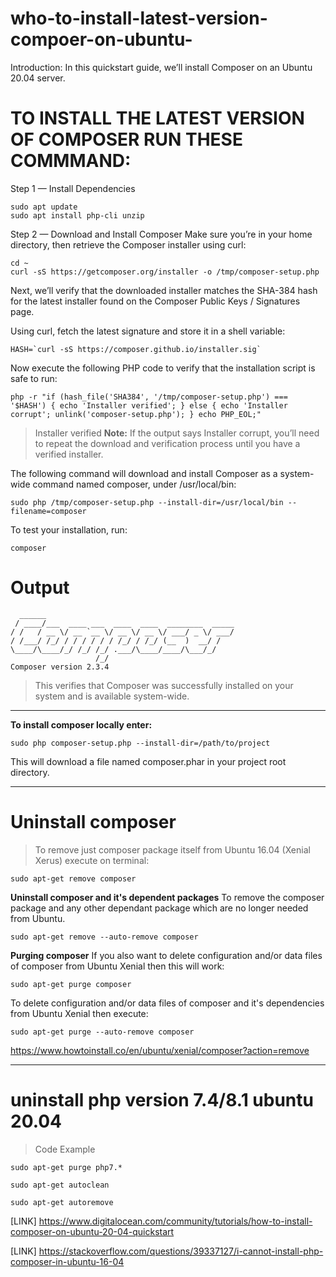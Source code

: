 # who-to-install-latest-version-compoer-on-ubuntu-
Introduction:  In this quickstart guide, we’ll install Composer on an Ubuntu 20.04 server.

# TO INSTALL THE LATEST VERSION OF COMPOSER RUN THESE COMMMAND:

Step 1 — Install Dependencies
 ```
 sudo apt update
sudo apt install php-cli unzip
```
Step 2 — Download and Install Composer
Make sure you’re in your home directory, then retrieve the Composer installer using curl:
```
cd ~
curl -sS https://getcomposer.org/installer -o /tmp/composer-setup.php
```
Next, we’ll verify that the downloaded installer matches the SHA-384 hash for the latest installer found on the Composer Public Keys / Signatures page.

Using curl, fetch the latest signature and store it in a shell variable:
```
HASH=`curl -sS https://composer.github.io/installer.sig`
```
Now execute the following PHP code to verify that the installation script is safe to run:
```
php -r "if (hash_file('SHA384', '/tmp/composer-setup.php') === '$HASH') { echo 'Installer verified'; } else { echo 'Installer corrupt'; unlink('composer-setup.php'); } echo PHP_EOL;"
```
>Installer verified
>**Note:** If the output says Installer corrupt, you’ll need to repeat the download and verification process until you have a verified installer.

The following command will download and install Composer as a system-wide command named composer, under /usr/local/bin:
```
sudo php /tmp/composer-setup.php --install-dir=/usr/local/bin --filename=composer
```
To test your installation, run:
```
composer
```
# Output
 ```
   ______
  / ____/___  ____ ___  ____  ____  ________  _____
 / /   / __ \/ __ `__ \/ __ \/ __ \/ ___/ _ \/ ___/
/ /___/ /_/ / / / / / / /_/ / /_/ (__  )  __/ /
\____/\____/_/ /_/ /_/ .___/\____/____/\___/_/
                    /_/
Composer version 2.3.4 
```
>This verifies that Composer was successfully installed on your system and is available system-wide.
_____________________________________________________________________________________________________
**To install composer locally enter:**
```
sudo php composer-setup.php --install-dir=/path/to/project
```
This will download a file named composer.phar in your project root directory.
_________________________________________________________________________________________________

# Uninstall composer
>To remove just composer package itself from Ubuntu 16.04 (Xenial Xerus) execute on terminal:
```
sudo apt-get remove composer
```
**Uninstall composer and it's dependent packages**
To remove the composer package and any other dependant package which are no longer needed from Ubuntu.
```
sudo apt-get remove --auto-remove composer
```
**Purging composer**
If you also want to delete configuration and/or data files of composer from Ubuntu Xenial then this will work:
```
sudo apt-get purge composer
```
To delete configuration and/or data files of composer and it's dependencies from Ubuntu Xenial then execute:
```
sudo apt-get purge --auto-remove composer
```
https://www.howtoinstall.co/en/ubuntu/xenial/composer?action=remove
________________________________________________________________________________________________________________________________________________

# uninstall php version 7.4/8.1 ubuntu 20.04 
>Code Example
```
sudo apt-get purge php7.*
```
```
sudo apt-get autoclean
```
```
sudo apt-get autoremove
```


[LINK] https://www.digitalocean.com/community/tutorials/how-to-install-composer-on-ubuntu-20-04-quickstart

[LINK] https://stackoverflow.com/questions/39337127/i-cannot-install-php-composer-in-ubuntu-16-04

